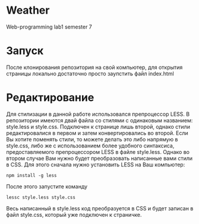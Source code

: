 # Weather
Web-programming lab1 semester 7
# Запуск
После клонирования репозитория на свой компьютер, для открытия страницы локально достаточно просто заупстить файл index.html
# Редактирование
Для стилизации в данной работе использовался препроцессор LESS. В репозитории имеются двай файла со стилями с одинаковым названием: style.less и style.css. Подключен к странице лишь второй, однако стили редактировалися в первом и затем конвертировались во второй. Если Вы хотите поменять стили, то можете делать это либо напрямую в style.css, либо же с использованием более удобного синтаксиса, предоставляемого препроцессором LESS в файле style.less. Однако во втором случае Вам нужно будет преобразовать написанные вами стили в CSS. Для этого сначала нужно установить LESS на Ваш компьютер:
```
npm install -g less
```
После этого запустите команду 
```
lessc style.less style.css
```
Весь написанный в style.less код преобразуется в CSS и будет записан в файл style.css, который уже подключен к страничке.
